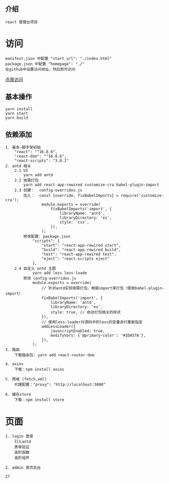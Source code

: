 ## 介绍
    react 管理台项目

# 访问
    manifest,json 中配置 "start_url": "./index.html"
    package.json 中配置 "homepage": "./" 
    在github中设置访问地址，然后即可访问
   [点我访问](https://liuer1211.github.io/admin-client_blank/build)
    

## 基本操作
    yarn install
    yarn start
    yarn build

## 依赖添加
    1. 基本-脚手架初始
        "react": "^16.8.6",
        "react-dom": "^16.8.6",
        "react-scripts": "3.0.1"
    2. antd 相关
        2.1 UI
            yarn add antd
        2.2 按需打包
            yarn add react-app-rewired customize-cra babel-plugin-import
        2.3 创建：  config-overrides.js
            加入：  const {override, fixBabelImports} = require('customize-cra');
                    module.exports = override(
                        fixBabelImports('import', {
                            libraryName: 'antd',
                            libraryDirectory: 'es',
                            style: 'css',
                        }),
                    );
            修改配置: package.json
                "scripts": {
                    "start": "react-app-rewired start",
                    "build": "react-app-rewired build",
                    "test": "react-app-rewired test",
                    "eject": "react-scripts eject"
                },
        2.4 自定义 antd 主题
                yarn add less less-loade
            修改 config-overrides.js
                module.exports = override(
                    // 针对antd实现按需打包，根据import来打包（使用babel-plugin-import）
                    fixBabelImports('import', {
                        libraryName: 'antd',
                        libraryDirectory: 'es',
                        style: true, // 自动打包相关的样式
                    }),
                    // 使用less-loader对源码中的less的变量进行重新指定
                    addLessLoader({
                        javascriptEnabled: true,
                        modifyVars: {'@primary-color': '#1DA57A'},
                    }),
                );
    3. 路由
        下载路由包: yarn add react-router-dom

    4. axios
        下载：npm install axios

    5. 跨域 (fetch,xml)
        代理配置："proxy": "http://localhost:5000"
    
    6. 缓存store
        下载：npm install store

# 页面
    1. login 登录
        引入antd
        表单验证
        高阶函数
        高阶组件

    2. admin 首页后台

    27